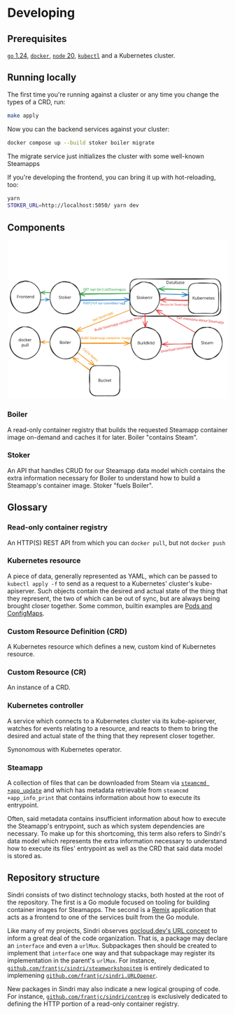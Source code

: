 # Developing

## Prerequisites

[`go` 1.24](https://go.dev/doc/install), [`docker`](https://docs.docker.com/engine/install/), [`node` 20](https://nodejs.org/en/download), [`kubectl`](https://kubernetes.io/docs/tasks/tools/#kubectl) and a Kubernetes cluster.

## Running locally

The first time you're running against a cluster or any time you change the types of a CRD, run:

```sh
make apply
```

Now you can the backend services against your cluster:

```sh
docker compose up --build stoker boiler migrate
```

The migrate service just initializes the cluster with some well-known Steamapps

If you're developing the frontend, you can bring it up with hot-reloading, too:

```sh
yarn
STOKER_URL=http://localhost:5050/ yarn dev
```

## Components

![Architecture](architecture.excalidraw.svg)

### Boiler

A read-only container registry that builds the requested Steamapp container image on-demand and caches it for later. Boiler "contains Steam".

### Stoker

An API that handles CRUD for our Steamapp data model which contains the extra information necessary for Boiler to understand how to build a Steamapp's container image. Stoker "fuels Boiler".

## Glossary

### Read-only container registry

An HTTP(S) REST API from which you can `docker pull`, but not `docker push`

### Kubernetes resource

A piece of data, generally represented as YAML, which can be passed to `kubectl apply -f` to send as a request to a Kubernetes' cluster's kube-apiserver. Such objects contain the desired and actual state of the thing that they represent, the two of which can be out of sync, but are always being brought closer together. Some common, builtin examples are [Pods and ConfigMaps](https://kubernetes.io/docs/concepts/configuration/configmap/#configmaps-and-pods).

### Custom Resource Definition (CRD)

A Kubernetes resource which defines a new, custom kind of Kubernetes resource.

### Custom Resource (CR)

An instance of a CRD.

### Kubernetes controller

A service which connects to a Kubernetes cluster via its kube-apiserver, watches for events relating to a resource, and reacts to them to bring the desired and actual state of the thing that they represent closer together.

Synonomous with Kubernetes operator.

### Steamapp

A collection of files that can be downloaded from Steam via [`steamcmd +app_update`](https://developer.valvesoftware.com/wiki/SteamCMD#Downloading_an_App) and which has metadata retrievable from `steamcmd +app_info_print` that contains information about how to execute its entrypoint.

Often, said metadata contains insufficient information about how to execute the Steamapp's entrypoint, such as which system dependencies are necessary. To make up for this shortcoming, this term also refers to Sindri's data model which represents the extra information necessary to understand how to execute its files' entrypoint as well as the CRD that said data model is stored as.

## Repository structure

Sindri consists of two distinct technology stacks, both hosted at the root of the repository. The first is a Go module focused on tooling for building container images for Steamapps. The second is a [Remix](https://remix.run/) application that acts as a frontend to one of the services built from the Go module.

Like many of my projects, Sindri observes [gocloud.dev's URL concept](https://gocloud.dev/concepts/urls/) to inform a great deal of the code organization. That is, a package may declare an `interface` and even a `urlMux`. Subpackages then should be created to implement that `interface` one way and that subpackage may register its implementation in the parent's `urlMux`. For instance, [`github.com/frantjc/sindri/steamworkshopitem`](https://github.com/frantjc/sindri/tree/main/steamworkshopitem) is entirely dedicated to implemening [`github.com/frantjc/sindri.URLOpener`](https://github.com/frantjc/sindri/blob/main/url_opener.go).

New packages in Sindri may also indicate a new logical grouping of code. For instance, [`github.com/frantjc/sindri/contreg`](https://github.com/frantjc/sindri/tree/main/contreg) is exclusively dedicated to defining the HTTP portion of a read-only container registry.
